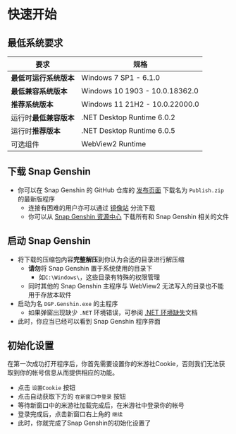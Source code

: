 # 快速开始

## 最低系统要求
|要求|规格|
|-|-|
|**最低可运行系统版本**|Windows 7 SP1 - 6.1.0|
|**最低兼容系统版本**|Windows 10 1903 - 10.0.18362.0|
|**推荐系统版本**|Windows 11 21H2 - 10.0.22000.0|
|运行时**最低兼容版本**|.NET Desktop Runtime 6.0.2|
|运行时**推荐版本**|.NET Desktop Runtime 6.0.5|
|可选组件|WebView2 Runtime|

## 下载 Snap Genshin

- 你可以在 Snap Genshin 的 GitHub 仓库的 [发布页面](https://github.com/DGP-Studio/Snap.Genshin/releases) 下载名为 `Publish.zip` 的最新版程序
  - 连接有困难的用户亦可以通过 [镜像站](https://resource.snapgenshin.com/Publish.zip) 分流下载
  - 你可以从 [Snap Genshin 资源中心](https://resource.snapgenshin.com) 下载所有和 Snap Genshin 相关的文件

## 启动 Snap Genshin

- 将下载的压缩包内容**完整解压**到你认为合适的目录进行解压缩
  - **请勿**将 Snap Genshin 置于系统使用的目录下  
    - 如`C:\Windows\`，这些目录有特殊的权限管理
  - 同时其他的 Snap Genshin 主程序与 WebView2 无法写入的目录也不能用于存放本软件
- 启动为名 `DGP.Genshin.exe` 的主程序
  - 如果弹窗出现缺少 `.NET` 环境错误，可参阅 [.NET 环境缺失](./FAQ/dotNET-env.md)文档
- 此时，你应当已经可以看到 Snap Genshin 程序界面

## 初始化设置

在第一次成功打开程序后，你首先需要设置你的米游社Cookie，否则我们无法获取到你的帐号信息从而提供相应的功能。

- 点击 `设置Cookie` 按钮
- 点击自动获取下方的 `在新窗口中登录` 按钮
- 等待新窗口中的米游社加载完成后，在米游社中登录你的帐号
- 登录完成后，点击新窗口右上角的 `继续`
- 此时，你就完成了Snap Genshin的初始化设置了
